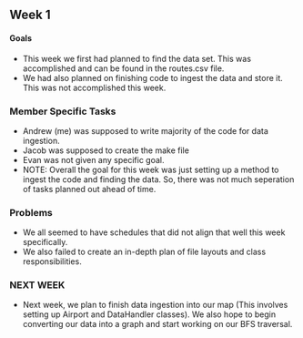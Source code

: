 ## Week 1
#### Goals
- This week we first had planned to find the data set. This was accomplished and can be found in the routes.csv file.
- We had also planned on finishing code to ingest the data and store it. This was not accomplished this week.
### Member Specific Tasks
- Andrew (me) was supposed to write majority of the code for data ingestion.
- Jacob was supposed to create the make file
- Evan was not given any specific goal.
- NOTE: Overall the goal for this week was just setting up a method to ingest the code and finding the data. So, there was not much seperation of tasks planned out ahead of time.
### Problems
- We all seemed to have schedules that did not align that well this week specifically.
- We also failed to create an in-depth plan of file layouts and class responsibilities.
### NEXT WEEK
- Next week, we plan to finish data ingestion into our map (This involves setting up Airport and DataHandler classes). We also hope to begin converting our data into a graph and start working on our BFS traversal.

